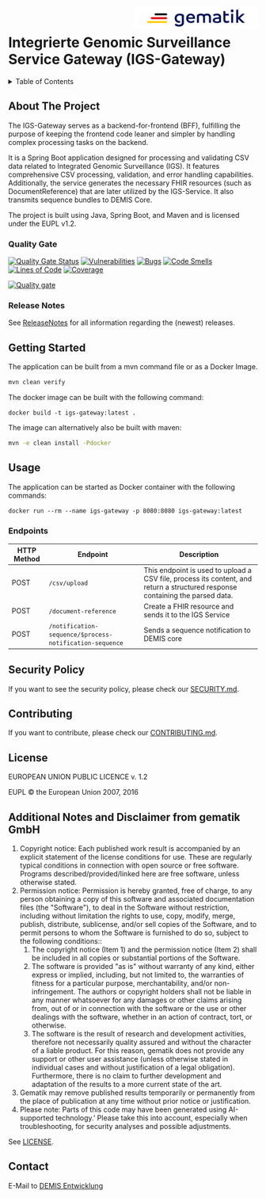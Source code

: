 <img align="right" width="250" height="47" src="media/Gematik_Logo_Flag.png"/> <br/>


# Integrierte Genomic Surveillance Service Gateway (IGS-Gateway)

<details>
  <summary>Table of Contents</summary>
  <ol>
    <li>
      <a href="#about-the-project">About The Project</a>
       <ul>
        <li><a href="#quality-gate">Quality Gate</a></li>
        <li><a href="#release-notes">Release Notes</a></li>
      </ul>
	</li>
    <li>
      <a href="#getting-started">Getting Started</a>
    </li>
    <li>
      <a href="#usage">Usage</a>
      <ul>
        <li><a href="#endpoints">Endpoints</a></li>
      </ul>
    </li>
    <li><a href="#security-policy">Security Policy</a></li>
    <li><a href="#contributing">Contributing</a></li>
    <li><a href="#license">License</a></li>
    <li><a href="#contact">Contact</a></li>
  </ol>
</details>

## About The Project

The IGS-Gateway serves as a backend-for-frontend (BFF), fulfilling the purpose of keeping the frontend code leaner and
simpler by handling complex processing tasks on the backend.

It is a Spring Boot application designed for processing and validating CSV data related to Integrated Genomic 
Surveillance (IGS). It features comprehensive CSV processing, validation, and error handling capabilities. Additionally,
the service generates the necessary FHIR resources (such as DocumentReference) that are later utilized by the 
IGS-Service. It also transmits sequence bundles to DEMIS Core.

The project is built using Java, Spring Boot, and Maven and is licensed under the EUPL v1.2.

### Quality Gate
[![Quality Gate Status](https://sonar.prod.ccs.gematik.solutions/api/project_badges/measure?project=de.gematik.demis%3Aigs-gateway&metric=alert_status&token=sqb_7f3c47939f9bb3c7c62b06de9d277bb05431294c)](https://sonar.prod.ccs.gematik.solutions/dashboard?id=de.gematik.demis%3Aigs-gateway)
[![Vulnerabilities](https://sonar.prod.ccs.gematik.solutions/api/project_badges/measure?project=de.gematik.demis%3Aigs-gateway&metric=vulnerabilities&token=sqb_7f3c47939f9bb3c7c62b06de9d277bb05431294c)](https://sonar.prod.ccs.gematik.solutions/dashboard?id=de.gematik.demis%3Aigs-gateway)
[![Bugs](https://sonar.prod.ccs.gematik.solutions/api/project_badges/measure?project=de.gematik.demis%3Aigs-gateway&metric=bugs&token=sqb_7f3c47939f9bb3c7c62b06de9d277bb05431294c)](https://sonar.prod.ccs.gematik.solutions/dashboard?id=de.gematik.demis%3Aigs-gateway)
[![Code Smells](https://sonar.prod.ccs.gematik.solutions/api/project_badges/measure?project=de.gematik.demis%3Aigs-gateway&metric=code_smells&token=sqb_7f3c47939f9bb3c7c62b06de9d277bb05431294c)](https://sonar.prod.ccs.gematik.solutions/dashboard?id=de.gematik.demis%3Aigs-gateway)
[![Lines of Code](https://sonar.prod.ccs.gematik.solutions/api/project_badges/measure?project=de.gematik.demis%3Aigs-gateway&metric=ncloc&token=sqb_7f3c47939f9bb3c7c62b06de9d277bb05431294c)](https://sonar.prod.ccs.gematik.solutions/dashboard?id=de.gematik.demis%3Aigs-gateway)
[![Coverage](https://sonar.prod.ccs.gematik.solutions/api/project_badges/measure?project=de.gematik.demis%3Aigs-gateway&metric=coverage&token=sqb_7f3c47939f9bb3c7c62b06de9d277bb05431294c)](https://sonar.prod.ccs.gematik.solutions/dashboard?id=de.gematik.demis%3Aigs-gateway)

[![Quality gate](https://sonar.prod.ccs.gematik.solutions/api/project_badges/quality_gate?project=de.gematik.demis%3Aigs-gateway&token=sqb_7f3c47939f9bb3c7c62b06de9d277bb05431294c)](https://sonar.prod.ccs.gematik.solutions/dashboard?id=de.gematik.demis%3Aigs-gateway)

### Release Notes
See [ReleaseNotes](ReleaseNotes.md) for all information regarding the (newest) releases.

## Getting Started
The application can be built from a mvn command file or as a Docker Image.
```sh
mvn clean verify
```

The docker image can be built with the following command:
```docker
docker build -t igs-gateway:latest .
```

The image can alternatively also be built with maven:
```sh
mvn -e clean install -Pdocker
```

## Usage
The application can be started as Docker container with the following commands:
```shell
docker run --rm --name igs-gateway -p 8080:8080 igs-gateway:latest
```

### Endpoints
| HTTP Method | Endpoint                                      | Description                                                                                                                   |
|-------------|-----------------------------------------------|-------------------------------------------------------------------------------------------------------------------------------|
| POST        | `/csv/upload`                                 | This endpoint is used to upload a CSV file, process its content, and return a structured response containing the parsed data. |
| POST        | `/document-reference`                         | Create a FHIR resource and sends it to the IGS Service                                                                        |
| POST        | `/notification-sequence/$process-notification-sequence` | Sends a sequence notification to DEMIS core                                                                                   |

## Security Policy
If you want to see the security policy, please check our [SECURITY.md](.github/SECURITY.md).

## Contributing
If you want to contribute, please check our [CONTRIBUTING.md](.github/CONTRIBUTING.md).

## License
EUROPEAN UNION PUBLIC LICENCE v. 1.2

EUPL © the European Union 2007, 2016

## Additional Notes and Disclaimer from gematik GmbH

1. Copyright notice: Each published work result is accompanied by an explicit statement of the license conditions for use. These are regularly typical conditions in connection with open source or free software. Programs described/provided/linked here are free software, unless otherwise stated.
2. Permission notice: Permission is hereby granted, free of charge, to any person obtaining a copy of this software and associated documentation files (the "Software"), to deal in the Software without restriction, including without limitation the rights to use, copy, modify, merge, publish, distribute, sublicense, and/or sell copies of the Software, and to permit persons to whom the Software is furnished to do so, subject to the following conditions::
    1. The copyright notice (Item 1) and the permission notice (Item 2) shall be included in all copies or substantial portions of the Software.
    2. The software is provided "as is" without warranty of any kind, either express or implied, including, but not limited to, the warranties of fitness for a particular purpose, merchantability, and/or non-infringement. The authors or copyright holders shall not be liable in any manner whatsoever for any damages or other claims arising from, out of or in connection with the software or the use or other dealings with the software, whether in an action of contract, tort, or otherwise.
    3. The software is the result of research and development activities, therefore not necessarily quality assured and without the character of a liable product. For this reason, gematik does not provide any support or other user assistance (unless otherwise stated in individual cases and without justification of a legal obligation). Furthermore, there is no claim to further development and adaptation of the results to a more current state of the art.
3. Gematik may remove published results temporarily or permanently from the place of publication at any time without prior notice or justification.
4. Please note: Parts of this code may have been generated using AI-supported technology.’ Please take this into account, especially when troubleshooting, for security analyses and possible adjustments.

See [LICENSE](LICENSE.md).

## Contact
E-Mail to [DEMIS Entwicklung](mailto:demis-entwicklung@gematik.de?subject=[GitHub]%20IGS-Gateway)
